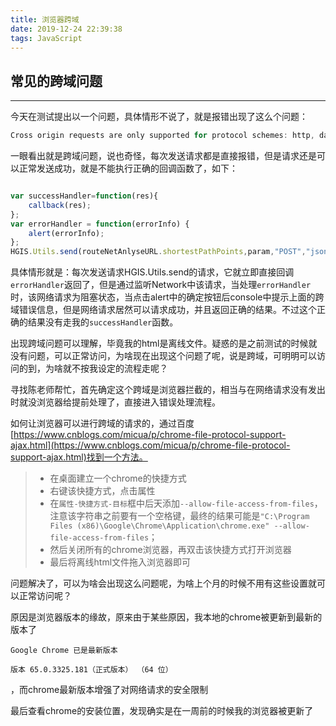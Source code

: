 ```yaml
---
title: 浏览器跨域
date: 2019-12-24 22:39:38
tags: JavaScript
---
```

## 常见的跨域问题

-----

今天在测试提出以一个问题，具体情形不说了，就是报错出现了这么个问题：

```javascript
Cross origin requests are only supported for protocol schemes: http, data, chrome, chrome-extension, https, chrome-extension-resource.
```

一眼看出就是跨域问题，说也奇怪，每次发送请求都是直接报错，但是请求还是可以正常发送成功，就是不能执行正确的回调函数了，如下：

```javascript

var successHandler=function(res){
	callback(res);
};
var errorHandler = function(errorInfo) {
	alert(errorInfo);
};
HGIS.Utils.send(routeNetAnlyseURL.shortestPathPoints,param,"POST","json",successHandler,errorHandler);
```



具体情形就是：每次发送请求HGIS.Utils.send的请求，它就立即直接回调`errorHandler`返回了，但是通过监听Network中该请求，当处理`errorHandler`时，该网络请求为阻塞状态，当点击alert中的确定按钮后console中提示上面的跨域错误信息，但是网络请求居然可以请求成功，并且返回正确的结果。不过这个正确的结果没有走我的`successHandler`函数。

出现跨域问题可以理解，毕竟我的html是离线文件。疑惑的是之前测试的时候就没有问题，可以正常访问，为啥现在出现这个问题了呢，说是跨域，可明明可以访问的到，为啥就不按我设定的流程走呢？

寻找陈老师帮忙，首先确定这个跨域是浏览器拦截的，相当与在网络请求没有发出时就没浏览器给提前处理了，直接进入错误处理流程。

如何让浏览器可以进行跨域的请求的，通过百度[https://www.cnblogs.com/micua/p/chrome-file-protocol-support-ajax.html](https://www.cnblogs.com/micua/p/chrome-file-protocol-support-ajax.html)找到一个方法。

> * 在桌面建立一个chrome的快捷方式
> * 右键该快捷方式，点击属性
> * 在`属性-快捷方式-目标`框中后天添加`--allow-file-access-from-files`，注意该字符串之前要有一个空格键，最终的结果可能是`"C:\Program Files (x86)\Google\Chrome\Application\chrome.exe" --allow-file-access-from-files`；
> * 然后关闭所有的chrome浏览器，再双击该快捷方式打开浏览器
> * 最后将离线html文件拖入浏览器即可



问题解决了，可以为啥会出现这么问题呢，为啥上个月的时候不用有这些设置就可以正常访问呢？

原因是浏览器版本的缘故，原来由于某些原因，我本地的chrome被更新到最新的版本了

```
Google Chrome 已是最新版本

版本 65.0.3325.181（正式版本） （64 位）
```

，而chrome最新版本增强了对网络请求的安全限制

最后查看chrome的安装位置，发现确实是在一周前的时候我的浏览器被更新了




